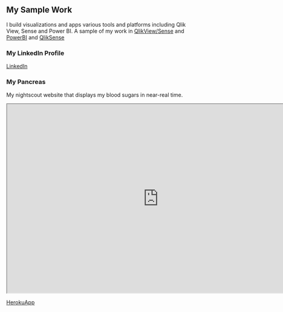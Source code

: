 ## My Sample Work

I build visualizations and apps various tools and platforms including Qlik View, Sense and Power BI. 
A sample of my work in 
[QlikView/Sense](https://rashmicool.github.io/qlik/Portfolio_QlikV2.pdf) and 
[PowerBI](https://rashmicool.github.io/qlik/Portfolio_PowerBI.pdf) and 
[QlikSense](https://rashmicool.github.io/qlik/PimaDiabetesPPT.pptx)


### My LinkedIn Profile
[LinkedIn](https://www.linkedin.com/in/rashmi-deshpande-5a325a139/)

### My Pancreas
My nightscout website that displays my blood sugars in near-real time.
<iframe src="https://raps.azurewebsites.net/" height="500" width="800"></iframe>

[HerokuApp](https://rashdexcgm.herokuapp.com/)
